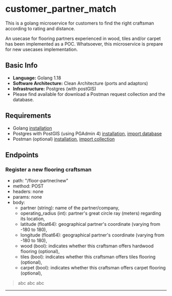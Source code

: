 # customer_partner_match
This is a golang microservice for customers to find the right craftsman according to rating and distance.

An usecase for flooring partners experienced in wood, tiles and/or carpet has been implemented as a POC. Whatsoever, this microservice is prepare for new usecases implementation.


## Basic Info
- **Language:** Golang 1.18
- **Software Architecture:** Clean Architecture (ports and adaptors)
- **Infrastructure:** Postgres (with postGIS)
- Please find available for download a Postman request collection and the database.

## Requirements
- Golang [installation](https://www.youtube.com/watch?v=0dnTNElroug)
- Postgres with PostGIS (using PGAdmin 4) [installation](https://www.youtube.com/watch?v=LhKj-_-CCfY), [import database](https://www.youtube.com/watch?v=C30q5i1e9KE)
- Postman (optional) [installation](https://www.youtube.com/watch?v=3eHJkcA8mTs), [import collection](https://www.youtube.com/watch?v=bzquMXmCLUQ)

## Endpoints
### Register a new flooring craftsman
- path: "/floor-partner/new"
- method: POST
- headers: none
- params: none
- body: 
  - partner (string): name of the partner/company,
  - operating_radius (int): partner's great circle ray (meters) regarding its location,
  - latitude (float64): geographical partner's coordinate (varying from -180 to 180),
  - longitude (float64): geographical partner's coordinate (varying from -180 to 180),
  - wood (bool): indicates whether this craftsman offers hardwood flooring (optional),
  - tiles (bool): indicates whether this craftsman offers tiles flooring (optional),
  - carpet (bool): indicates whether this craftsman offers carpet flooring (optional),


> abc abc abc
-----
